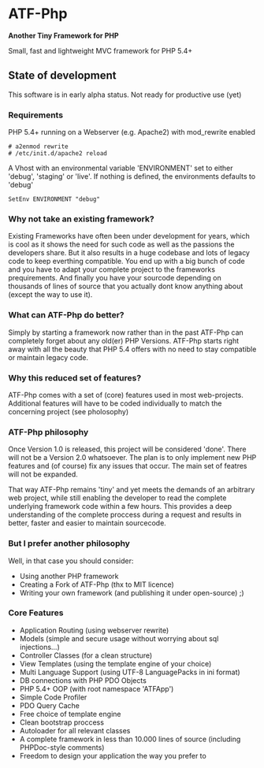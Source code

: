 # ATF-Php
**Another Tiny Framework for PHP**

Small, fast and lightweight MVC framework for PHP 5.4+

## State of development
This software is in early alpha status. Not ready for productive use (yet)

### Requirements
PHP 5.4+ running on a Webserver (e.g. Apache2) with mod_rewrite enabled  

    # a2enmod rewrite  
    # /etc/init.d/apache2 reload
A Vhost with an environmental variable 'ENVIRONMENT' set to either 'debug', 'staging' or 'live'. If nothing is defined, the environments defaults to 'debug'  

    SetEnv ENVIRONMENT "debug"

### Why not take an existing framework?
Existing Frameworks have often been under development for years, which is cool as it shows the need for such code as well as the passions the developers share. But it also results in a huge codebase and lots of legacy code to keep everthing compatible. You end up with a big bunch of code and you have to adapt your complete project to the frameworks prequirements. And finally you have your sourcode depending on thousands of lines of source that you actually dont know anything about (except the way to use it).

### What can ATF-Php do better?
Simply by starting a framework now rather than in the past ATF-Php can completely forget about any old(er) PHP Versions. ATF-Php starts right away with all the beauty that PHP 5.4 offers with no need to stay compatible or maintain legacy code. 

### Why this reduced set of features?
ATF-Php comes with a set of (core) features used in most web-projects. Additional features will have to be coded individually to match the concerning project (see pholosophy)

### ATF-Php philosophy
Once Version 1.0 is released, this project will be considered 'done'. There will not be a Version 2.0 whatsoever. The plan is to only implement new PHP features and (of course) fix any issues that occur. The main set of featres will not be expanded.

That way ATF-Php remains 'tiny' and yet meets the demands of an arbitrary web project, while still enabling the developer to read the complete underlying framework code within a few hours. This provides a deep understanding of the complete proccess during a request and results in better, faster and easier to maintain sourcecode.

### But I prefer another philosophy
Well, in that case you should consider: 
* Using another PHP framework
* Creating a Fork of ATF-Php (thx to MIT licence)
* Writing your own framework (and publishing it under open-source) ;)

### Core Features
* Application Routing (using webserver rewrite)
* Models (simple and secure usage without worrying about sql injections...)
* Controller Classes (for a clean structure)
* View Templates (using the template engine of your choice)
* Multi Language Support (using UTF-8 LanguagePacks in ini format)
* DB connections with PHP PDO Objects
* PHP 5.4+ OOP (with root namespace 'ATFApp')
* Simple Code Profiler
* PDO Query Cache
* Free choice of template engine
* Clean bootstrap proccess
* Autoloader for all relevant classes
* A complete framework in less than 10.000 lines of source (including PHPDoc-style comments)
* Freedom to design your application the way you prefer to



